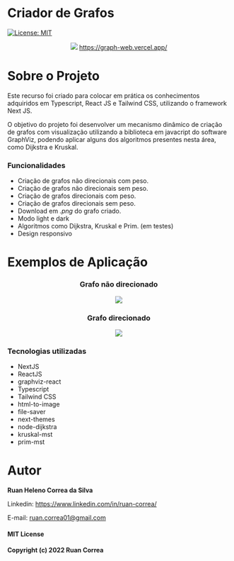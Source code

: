# Criador de Grafos
[![License: MIT](https://img.shields.io/badge/License-MIT-yellow.svg)](https://opensource.org/licenses/MIT)

<div>
    <div align = "center">
        <img src="https://user-images.githubusercontent.com/47988061/155004556-e9371621-9da1-4ae5-9fc0-992d58b73c5c.png" />
        <a href="https://graph-web.vercel.app/" target="_blank">https://graph-web.vercel.app/</a>
    </div>
</div>

# Sobre o Projeto

<p>Este recurso foi criado para colocar em prática os conhecimentos adquiridos em Typescript, React JS e Tailwind CSS, utilizando o framework Next JS.</p>

<p>O objetivo do projeto foi desenvolver um mecanismo dinâmico de criação de grafos com visualização utilizando a biblioteca em javacript do software GraphViz, podendo aplicar alguns dos algoritmos presentes nesta área, como Dijkstra e Kruskal.</p>

<div>
    <h3>Funcionalidades</h3>
    <ul>
        <li>Criação de grafos não direcionais com peso.</li>
        <li>Criação de grafos não direcionais sem peso.</li>
        <li>Criação de grafos direcionais com peso.</li>
        <li>Criação de grafos direcionais sem peso.</li>
        <li>Download em <i>.png</i> do grafo criado.</li>
        <li>Modo light e dark</li>
        <li>Algoritmos como Dijkstra, Kruskal e Prim. (em testes)</li>
        <li>Design responsivo</li>
    </ul>
</div>


# Exemplos de Aplicação

<div>
    <div align = "center">
    <h3>Grafo não direcionado</h3>
    <img src="https://user-images.githubusercontent.com/47988061/155004843-d5acb7c0-1369-4c75-b7f7-b736a2a6d5f5.gif"/>
    </div>
    <div align = "center">
    <h3>Grafo direcionado</h3>
    <img src="https://user-images.githubusercontent.com/47988061/155004796-3f389e6e-f196-4ec4-b76b-b3f4bcd20463.gif"/>
    </div>
    <h3>Tecnologias utilizadas</h3>
    <ul>
        <li>NextJS</li>
        <li>ReactJS</li>
        <li>graphviz-react</li>
        <li>Typescript</li>
        <li>Tailwind CSS</li>
        <li>html-to-image</li>
        <li>file-saver</li>
        <li>next-themes</li>
        <li>node-dijkstra</li>
        <li>kruskal-mst</li>
        <li>prim-mst</li>
    </ul>
</div>

# Autor

<p><b>Ruan Heleno Correa da Silva</b></p>

Linkedin: https://www.linkedin.com/in/ruan-correa/

E-mail: ruan.correa01@gmail.com 


#### MIT License
#### Copyright (c) 2022 Ruan Correa



